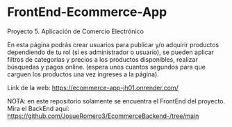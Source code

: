 # FrontEnd-Ecommerce-App

Proyecto 5. Aplicación de Comercio Electrónico

En esta página podrás crear usuarios para publicar y/o adquirir productos dependiendo de tu rol (si es administrador o usuario), se pueden aplicar filtros de categorías y precios a los productos disponibles, realizar búsquedas y pagos online. (espera unos cuantos segundos para que carguen los productos una vez ingreses a la página).

Link de la web: https://ecommerce-app-jh01.onrender.com/

NOTA: en este repositorio solamente se encuentra el FrontEnd del proyecto. Mira el BackEnd aquí: https://github.com/JosueRomero3/EcommerceBackend-/tree/main
